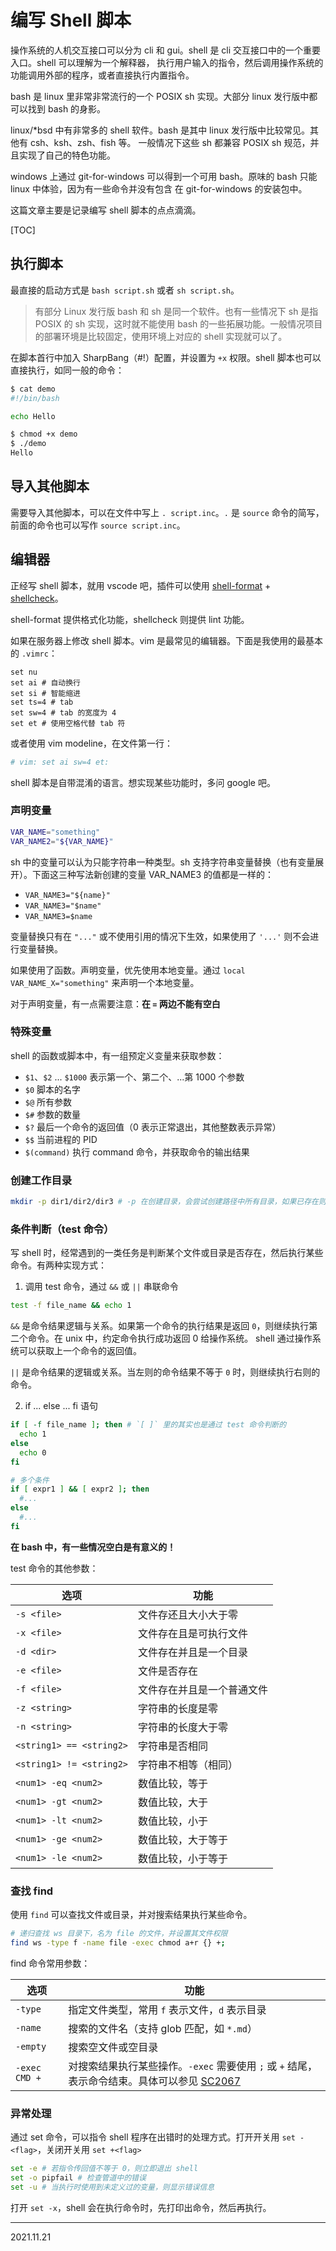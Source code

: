 # 编写 Shell 脚本

操作系统的人机交互接口可以分为 cli 和 gui。shell 是 cli 交互接口中的一个重要入口。shell 可以理解为一个解释器，
执行用户输入的指令，然后调用操作系统的功能调用外部的程序，或者直接执行内置指令。

bash 是 linux 里非常非常流行的一个 POSIX sh 实现。大部分 linux 发行版中都可以找到 bash 的身影。

linux/\*bsd 中有非常多的 shell 软件。bash 是其中 linux 发行版中比较常见。其他有 csh、ksh、zsh、fish 等。
一般情况下这些 sh 都兼容 POSIX sh 规范，并且实现了自己的特色功能。

windows 上通过 git-for-windows 可以得到一个可用 bash。原味的 bash 只能 linux 中体验，因为有一些命令并没有包含 在
git-for-windows 的安装包中。

这篇文章主要是记录编写 shell 脚本的点点滴滴。

[TOC]

## 执行脚本

最直接的启动方式是 `bash script.sh` 或者 `sh script.sh`。

> 有部分 Linux 发行版 bash 和 sh 是同一个软件。也有一些情况下 sh 是指 POSIX 的 sh 实现，这时就不能使用 bash
> 的一些拓展功能。一般情况项目的部署环境是比较固定，使用环境上对应的 shell 实现就可以了。

在脚本首行中加入 SharpBang（#!）配置，并设置为 `+x` 权限。shell 脚本也可以直接执行，如同一般的命令：

```sh
$ cat demo
#!/bin/bash

echo Hello

$ chmod +x demo
$ ./demo
Hello
```

## 导入其他脚本

需要导入其他脚本，可以在文件中写上 `. script.inc`。`.` 是 `source` 命令的简写，前面的命令也可以写作
`source script.inc`。

## 编辑器

正经写 shell 脚本，就用 vscode 吧，插件可以使用 [shell-format][shell-format] +
[shellcheck][shellcheck]。

shell-format 提供格式化功能，shellcheck 则提供 lint 功能。

[shell-format]: https://marketplace.visualstudio.com/items?itemName=foxundermoon.shell-format
[shellcheck]: https://marketplace.visualstudio.com/items?itemName=timonwong.shellcheck

如果在服务器上修改 shell 脚本。vim 是最常见的编辑器。下面是我使用的最基本的 `.vimrc`：

```vim
set nu
set ai # 自动换行
set si # 智能缩进
set ts=4 # tab
set sw=4 # tab 的宽度为 4
set et # 使用空格代替 tab 符
```

或者使用 vim modeline，在文件第一行：

```sh
# vim: set ai sw=4 et:
```

shell 脚本是自带混淆的语言。想实现某些功能时，多问 google 吧。

### 声明变量

```sh
VAR_NAME="something"
VAR_NAME2="${VAR_NAME}"
```

sh 中的变量可以认为只能字符串一种类型。sh 支持字符串变量替换（也有变量展开）。下面这三种写法新创建的变量 VAR_NAME3 的值都是一样的：

- `VAR_NAME3="${name}"`
- `VAR_NAME3="$name"`
- `VAR_NAME3=$name`

变量替换只有在 `"..."` 或不使用引用的情况下生效，如果使用了 `'...'` 则不会进行变量替换。

如果使用了函数。声明变量，优先使用本地变量。通过 `local VAR_NAME_X="something"` 来声明一个本地变量。

对于声明变量，有一点需要注意：**在 `=` 两边不能有空白**

### 特殊变量

shell 的函数或脚本中，有一组预定义变量来获取参数：

- `$1`、`$2` ... `$1000` 表示第一个、第二个、...第 1000 个参数
- `$0` 脚本的名字
- `$@` 所有参数
- `$#` 参数的数量
- `$?` 最后一个命令的返回值（0 表示正常退出，其他整数表示异常）
- `$$` 当前进程的 PID
- `$(command)` 执行 command 命令，并获取命令的输出结果

### 创建工作目录

```sh
mkdir -p dir1/dir2/dir3 # -p 在创建目录，会尝试创建路径中所有目录，如果已存在则忽略
```

### 条件判断（test 命令）

写 shell 时，经常遇到的一类任务是判断某个文件或目录是否存在，然后执行某些命令。有两种实现方式：

1. 调用 test 命令，通过 `&&` 或 `||` 串联命令

```sh
test -f file_name && echo 1
```

`&&` 是命令结果逻辑与关系。如果第一个命令的执行结果是返回 `0`，则继续执行第二个命令。在 unix 中，约定命令执行成功返回 0 给操作系统。
shell 通过操作系统可以获取上一个命令的返回值。

`||` 是命令结果的逻辑或关系。当左则的命令结果不等于 `0` 时，则继续执行右则的命令。

2. if ... else ... fi 语句

```sh
if [ -f file_name ]; then # `[ ]` 里的其实也是通过 test 命令判断的
  echo 1
else
  echo 0
fi

# 多个条件
if [ expr1 ] && [ expr2 ]; then
  #...
else
  #...
fi
```

**在 bash 中，有一些情况空白是有意义的！**

test 命令的其他参数：

| 选项                     | 功能                       |
| ------------------------ | -------------------------- |
| `-s <file>`              | 文件存还且大小大于零       |
| `-x <file>`              | 文件存在且是可执行文件     |
| `-d <dir>`               | 文件存在并且是一个目录     |
| `-e <file>`              | 文件是否存在               |
| `-f <file>`              | 文件存在并且是一个普通文件 |
| `-z <string>`            | 字符串的长度是零           |
| `-n <string>`            | 字符串的长度大于零         |
| `<string1> == <string2>` | 字符串是否相同             |
| `<string1> != <string2>` | 字符串不相等（相同）       |
| `<num1> -eq <num2>`      | 数值比较，等于             |
| `<num1> -gt <num2>`      | 数值比较，大于             |
| `<num1> -lt <num2>`      | 数值比较，小于             |
| `<num1> -ge <num2>`      | 数值比较，大于等于         |
| `<num1> -le <num2>`      | 数值比较，小于等于         |

### 查找 find

使用 `find` 可以查找文件或目录，并对搜索结果执行某些命令。

```sh
# 递归查找 ws 目录下，名为 file 的文件，并设置其文件权限
find ws -type f -name file -exec chmod a+r {} +;
```

find 命令常用参数：

| 选项          | 功能                                                                                          |
| ------------- | --------------------------------------------------------------------------------------------- |
| `-type`       | 指定文件类型，常用 `f` 表示文件，`d` 表示目录                                                 |
| `-name`       | 搜索的文件名（支持 glob 匹配，如 `*.md`）                                                     |
| `-empty`      | 搜索空文件或空目录                                                                            |
| `-exec CMD +` | 对搜索结果执行某些操作。`-exec` 需要使用 `;` 或 `+` 结尾，表示命令结束。具体可以参见 [SC2067] |

[SC2067]: https://github.com/koalaman/shellcheck/wiki/SC2067

### 异常处理

通过 set 命令，可以指令 shell 程序在出错时的处理方式。打开开关用 `set -<flag>`，关闭开关用 `set +<flag>`

```sh
set -e # 若指令传回值不等于 0，则立即退出 shell
set -o pipfail # 检查管道中的错误
set -u # 当执行时使用到未定义过的变量，则显示错误信息
```

打开 `set -x`，shell 会在执行命令时，先打印出命令，然后再执行。

---

2021.11.21

